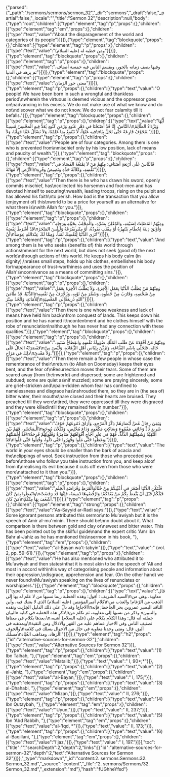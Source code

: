{"parsed":{"_path":"/sermons/sermons/sermon_32","_dir":"sermons","_draft":false,"_partial":false,"_locale":"","title":"Sermon 32","description":null,"body":{"type":"root","children":[{"type":"element","tag":"p","props":{},"children":[{"type":"element","tag":"em","props":{},"children":[{"type":"text","value":"About the disparagement of the world and categories of its people"}]}]},{"type":"element","tag":"blockquote","props":{},"children":[{"type":"element","tag":"p","props":{},"children":[{"type":"text","value":"ومن خطبة له (عليه السلام)"}]}]},{"type":"element","tag":"blockquote","props":{},"children":[{"type":"element","tag":"p","props":{},"children":[{"type":"text","value":"وفيها يصف زمانه بالجور، ويقسم الناس فيه خمسة أصناف، ثم يزهد في الدنيا"}]}]},{"type":"element","tag":"blockquote","props":{},"children":[{"type":"element","tag":"p","props":{},"children":[{"type":"text","value":"معنى جور الزمان"}]}]},{"type":"element","tag":"p","props":{},"children":[{"type":"text","value":"O people! We have been born in such a wrongful and thankless period\nwherein the virtuous is deemed vicious and the oppressor goes on\nadvancing in his excess. We do not make use of what we know and do not\ndiscover what we do not know. We do not fear calamity till it befalls."}]},{"type":"element","tag":"blockquote","props":{},"children":[{"type":"element","tag":"p","props":{},"children":[{"type":"text","value":"أَيُّهَا النَّاسُ، إِنَّا قَدْ أَصْبَحْنَا في دَهْرٍ عَنُودٍ وَزَمَنٍ كَنُودٍ يُعَدُّ فِيهِ الُمحْسِنُ مُسِيئاً،\nوَيَزْدَادُ الظَّالِمُ فِيهِ عُتُوّاً، لاَ نَنْتَفِعُ بِمَا عَلِمْنَا، وَلاَ نَسْأَلُ عَمَّا جَهِلْنَا، وَلاَ\nنَتَخَوَّفُ قَارِعَةً حَتَّى تَحُلَّ بِنَا."}]}]},{"type":"element","tag":"p","props":{},"children":[{"type":"text","value":"People are of four categories. Among them is one who is prevented from\nmischief only by his low position, lack of means and paucity of wealth."}]},{"type":"element","tag":"blockquote","props":{},"children":[{"type":"element","tag":"p","props":{},"children":[{"type":"text","value":"فَالنَّاسُ عَلَى أَرْبَعَةِ أَصْنَافٍ: مِنْهُمْ مَنْ لاَ يَمْنَعُهُ الفَسَادَ في الاْرْضِ إِلاَّ مَهَانَةُ\nنَفْسِهِ، وَكَلاَلَةُ حَدِّهِ وَنَضِيضُ وَفْرِهِ"}]}]},{"type":"element","tag":"p","props":{},"children":[{"type":"text","value":"Then there is he who has drawn his sword, openly commits mischief, has\ncollected his horsemen and foot-men and has devoted himself to securing\nwealth, leading troops, rising on the pulpit and has allowed his faith\nto perish. How bad is the transaction that you allow (enjoyment of) this\nworld to be a price for yourself as an alternative for what there is\nwith Allah for you."}]},{"type":"element","tag":"blockquote","props":{},"children":[{"type":"element","tag":"p","props":{},"children":[{"type":"text","value":"وَمِنْهُمُ المُصْلِتُ لِسَيْفِهِ، وَالمُعْلِنُ بِشَرِّهِ، وَالُمجْلِبُ بِخَيْلِهِ وَرَجِلِهِ قَدْ أَشْرَطَ نَفْسَهُ\nوَأَوْبَقَ دِينَهُ لِحُطَامٍ يَنْتَهِزُهُ أَوْ مِقْنَبٍ يَقُودُهُ، أَوْ مِنْبَرٍيَفْرَعُهُ وَلَبِئْسَ المَتْجَرُ أَنْ\nتَرَى الدُّنْيَا لِنَفْسِكَ ثَمَناً، وَمِمَّا لَكَ عِنْدَاللهِ عِوَضاً!"}]}]},{"type":"element","tag":"p","props":{},"children":[{"type":"text","value":"And among them is he who seeks (benefits of) this world through actions\nmeant for the next world, but does not seek (good of) the next world\nthrough actions of this world. He keeps his body calm (in dignity),\nraises small steps, holds up his clothes, embellishes his body for\nappearance of trust-worthiness and uses the position of Allah's\nconnivance as a means of committing sins."}]},{"type":"element","tag":"blockquote","props":{},"children":[{"type":"element","tag":"p","props":{},"children":[{"type":"text","value":"وَمِنْهُمْ مَنْ يَطلُبُ الدُّنْيَا بِعَمَلِ الاْخِرَةِ، وَلاَ يَطْلُبُ الاْخِرَةَ بِعَمَلِ الدُّنْيَا، قَدْ طَامَنَ\nمِنْ شَخْصِهِ، وَقَارَبَ مِنْ خَطْوِهِ، وَشَمَّرَ مِنْ ثَوْبِهِ، وَزَخْرَفَ مِنْ نَفْسِهِ لِلاْمَانَةِ، وَاتَّخَذَ سِتْرَ\nاللهِ ذَرِيعَةًإِلَى المَعْصِيَةِ"}]}]},{"type":"element","tag":"p","props":{},"children":[{"type":"text","value":"Then there is one whose weakness and lack of means have held him back\nfrom conquest of lands. This keeps down his position and he has named it\ncontentment and he clothes himself with the robe of renunciation\nalthough he has never had any connection with these qualities."}]},{"type":"element","tag":"blockquote","props":{},"children":[{"type":"element","tag":"p","props":{},"children":[{"type":"text","value":"وَمِنْهُمْ مَنْ أقْعَدَهُ عَنْ طَلَبِ المُلْكِ ضُؤولَةُ نَفْسِهِ وَانقِطاعُ سَبَبِهِ، فَقَصَرَتْهُ الحالُ عَلَى\nحَالِهِ، فَتَحَلَّى بِاسْمِ القَنَاعَةِ، وَتَزَيَّنَ بِلِبَاسِ أَهْلِ الزَّهَادَةِ، وَلَيْسَ مِنْ ذلِكَ في مَرَاحٍ\nوَلاَ مَغْدىً."}]}]},{"type":"element","tag":"p","props":{},"children":[{"type":"text","value":"Then there remain a few people in whose case the remembrance of their\nreturn (to Allah on Doomsday) keeps their eyes bent, and the fear of\nResurrection moves their tears. Some of them are scared away (from the\nworld) and dispersed; some are frightened and subdued; some are quiet as\nif muzzled; some are praying sincerely, some are grief-stricken and\npain-ridden whom fear has confined to namelessness and disgrace has\nshrouded them, so they are in (the sea of) bitter water, their mouths\nare closed and their hearts are bruised. They preached till they were\ntired, they were oppressed till they were disgraced and they were killed\ntill they remained few in number."}]},{"type":"element","tag":"blockquote","props":{},"children":[{"type":"element","tag":"p","props":{},"children":[{"type":"text","value":"وَبَقِيَ رِجَالٌ غَضَّ أَبْصَارَهُمْ ذِكْرُ الْمَرْجِعِ، وَأَرَاقَ دُمُوعَهُمْ خَوْفُ الْـمَحْشَرِ، فَهُمْ بَيْنَ\nشَرِيدٍ نَادٍّ وَخَائِفٍ مَقْمُوعٍ وَسَاكِتٍ مَكْعُومٍ وَدَاعٍ مُخْلِصٍ، وَثَكْلاَنَ مُوجَعٍ قَدْ أَخْمَلَتْهُمُ\nالتَّقِيَّةُ وَشَمِلَتْهُمُ الذِّلَّةُ، فَهُمْ في بَحْرٍ أُجَاجٍ أَفْوَاهُهُمْ ضَامِزَةٌ وَقُلُوبُهُمْ قَرِحَةٌ قَدْ\nوَعَظُوا حَتَّى مَلُّوا وَقُهِرُوا حَتَّى ذَلُّوا، وَقُتِلُوا حَتَّى قَلُّوا."}]}]},{"type":"element","tag":"p","props":{},"children":[{"type":"text","value":"The world in your eyes should be smaller than the bark of acacia and the\nclippings of wool. Seek instruction from those who preceded you before\nthose who follow you take instruction from you, and keep aloof from it\nrealising its evil because it cuts off even from those who were more\nattached to it than you."}]},{"type":"element","tag":"blockquote","props":{},"children":[{"type":"element","tag":"p","props":{},"children":[{"type":"text","value":"فَلْتَكُنِ الدُّنْيَا أَصْغَرَ في أَعْيُنِكُمْ مِنْ حُثَالَةِالْقَرَظِ وَقُرَاضَةِ الْجَلَمِ وَاتّعِظُوا بِمَنْ كَانَ\nقَبْلَكُمْ قَبْلَ أَنْ يَتَّعِظَ بِكُمْ مَنْ بَعْدَكُمْ؛ وَارْفُضُوهَا ذَمِيمَةً، فَإِنَّهَا قَد رَفَضَتْ مَنْ كَانَ\nأَشْغَفَ بِهَا مِنْكُمْ."}]}]},{"type":"element","tag":"p","props":{},"children":[{"type":"element","tag":"strong","props":{},"children":[{"type":"text","value":"As-Sayyid ar-Radi says:"}]},{"type":"text","value":" Some ignorant persons attributed this sermon\nto Mu'awiyah but it is the speech of Amir al-mu'minin. There should be\nno doubt about it. What comparison is there between gold and clay or\nsweet and bitter water. This has been pointed out by the skilful guide\nand the expert critic 'Amr ibn Bahr al-Jahiz as he has mentioned this\nsermon in his book, "},{"type":"element","tag":"em","props":{},"children":[{"type":"text","value":"al-Bayan wa't-tabyin"}]},{"type":"text","value":" (vol. 2, pp. 59-61)."}]},{"type":"element","tag":"p","props":{},"children":[{"type":"text","value":"He has also mentioned who attributed it to Mu'awiyah and then states\nthat it is most akin to be the speech of 'Ali and most in accord with\nhis way of categorising people and information about their oppression,\ndisgrace, apprehension and fear. (On the other hand) we never found\nMu'awiyah speaking on the lives of renunciates or worshippers."}]},{"type":"element","tag":"blockquote","props":{},"children":[{"type":"element","tag":"p","props":{},"children":[{"type":"text","value":"قال السيد الشريف : أقول: وهذه الخطبة ربما نسبها من لا علم له بها إلى\nمعاوية، وهي من كلام أميرالمؤمنين (عليه السلام) الذي لا يشك فيه، وأين\nالذهب من الرّغام! والعذب من الاجاج! وقد دلّ على ذلك الدليل الخِرِّيِت ونقده\nالناقد البصير عمروبن بحر الجاحظ; فإنه ذكر هذه الخطبة في كتابه «البيان\nوالتبيين» وذكر من نسبها إلى معاوية، ثم تكلم من بعدها بكلام في معناها،\nجملته أنه قال: وهذا الكلام بكلام علي (عليه السلام) أشبه، وبمذهبه في\nتصنيف الناس وفي الاخبار عماهم عليه من القهر والاذلال ومن التقية والخوف\nأليق. قال: ومتى وجدنا معاوية في حال من الاحوال يسلك في كلامه مسلك\nالزهاد، ومذاهب العُبّاد!"}]}]},{"type":"element","tag":"h2","props":{"id":"alternative-sources-for-sermon-32"},"children":[{"type":"text","value":"Alternative Sources for Sermon 32"}]},{"type":"element","tag":"p","props":{},"children":[{"type":"text","value":"(1) Ibn Talhah, "},{"type":"element","tag":"em","props":{},"children":[{"type":"text","value":"Matalib,"}]},{"type":"text","value":" I, 90*;*"}]},{"type":"element","tag":"p","props":{},"children":[{"type":"text","value":"(2) al-Jahiz, "},{"type":"element","tag":"em","props":{},"children":[{"type":"text","value":"al-Bayan,"}]},{"type":"text","value":" I, 175;"}]},{"type":"element","tag":"p","props":{},"children":[{"type":"text","value":"(3) al-Dhahabi, "},{"type":"element","tag":"em","props":{},"children":[{"type":"text","value":"Mizan,"}]},{"type":"text","value":" II, 276;"}]},{"type":"element","tag":"p","props":{},"children":[{"type":"text","value":"(4) Ibn Qutaybah, "},{"type":"element","tag":"em","props":{},"children":[{"type":"text","value":"'Uyun,"}]},{"type":"text","value":" II, 237;"}]},{"type":"element","tag":"p","props":{},"children":[{"type":"text","value":"(5) Ibn 'Abd Rabbih, "},{"type":"element","tag":"em","props":{},"children":[{"type":"text","value":"al-'Iqd, *"}]},{"type":"text","value":" II, 173;"}]},{"type":"element","tag":"p","props":{},"children":[{"type":"text","value":"(6) al-Baqillani, "},{"type":"element","tag":"em","props":{},"children":[{"type":"text","value":"I'jaz,"}]},{"type":"text","value":" I, 197."}]}],"toc":{"title":"","searchDepth":2,"depth":2,"links":[{"id":"alternative-sources-for-sermon-32","depth":2,"text":"Alternative Sources for Sermon 32"}]}},"_type":"markdown","_id":"content:2. sermons:Sermons:32. Sermon_32.md","_source":"content","_file":"2. sermons/Sermons/32. Sermon_32.md","_extension":"md"},"hash":"fUGhheYfsd"}